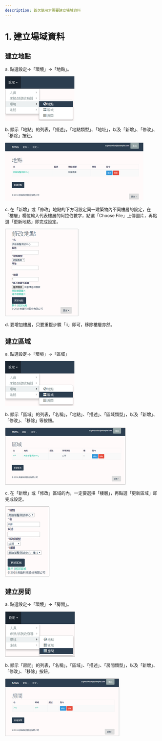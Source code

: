 ```yaml
---
description: 首次使用才需要建立場域資料
---
```


# 1. 建立場域資料

## 建立地點 

a. 點選設定→「環境」→「地點」。

![](../.gitbook/assets/image%20%2810%29.png)

b. 顯示「地點」的列表，「描述」，「地點類型」、「地址」，以及「新增」、「修改」、「移除」按鈕。

![](../.gitbook/assets/image%20%289%29.png)

c. 在「新增」或「修改」地點的下方可設定同一建築物內不同樓層的設定，在「樓層」欄位輸入代表樓層的阿拉伯數字，點選「Choose File」上傳圖片，再點選「更新地點」即完成設定。

![](../.gitbook/assets/image%20%2815%29.png)

d. 要增加樓層，只要重複步驟「ii」即可，移除樓層亦然。  

## 建立區域

a. 點選設定→「環境」→「區域」

![](../.gitbook/assets/image%20%2818%29.png)

b. 顯示「區域」的列表，「名稱」，「地點」、「描述」、「區域類型」，以及「新增」、「修改」、「移除」等按鈕。

![](../.gitbook/assets/image%20%2836%29.png)

c. 在「新增」或「修改」區域的內，一定要選擇「樓層」，再點選「更新區域」即完成設定。

![](../.gitbook/assets/image%20%2813%29.png)

## 建立房間

a. 點選設定→「環境」→「房間」。

![](../.gitbook/assets/image%20%2824%29.png)

b. 顯示「房間」的列表，「名稱」，「區域」、「描述」、「房間類型」，以及「新增」、「修改」、「移除」按鈕。

![](../.gitbook/assets/image%20%2831%29.png)

